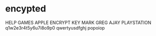 # encypted
HELP
GAMES
APPLE
ENCRYPT
KEY
MARK
GREG
AJAY
PLAYSTATION
q1w2e3r4t5y6u7i8o9p0
qwertyusdfghj
popoiop
